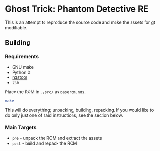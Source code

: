 # Ghost Trick: Phantom Detective RE
This is an attempt to reproduce the source code and make the assets for gt
modifiable.

## Building
### Requirements
* GNU make
* Python 3
* [ndstool](https://github.com/devkitPro/ndstool)
* zsh

Place the ROM in `./src/` as `baserom.nds`.


```sh
make
```

This will do everything; unpacking, building, repacking. If you would like to
do only just one of said instructions, see the section below.

### Main Targets
* `pre` - unpack the ROM and extract the assets
* `post` - build and repack the ROM
